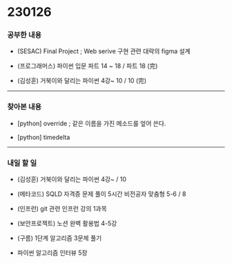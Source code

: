 # 230126

### 공부한 내용

- (SESAC) Final Project
  ; Web serive 구현 관련 대략의 figma 설계

- (프로그래머스) 파이썬 입문 파트 14 ~ 18 / 파트 18 (完)

- (김성훈) 거북이와 달리는 파이썬 4강~ 10 / 10 (完)

---

### 찾아본 내용

- [python] override
  ; 같은 이름을 가진 메소드를 엎어 쓴다.

- [python] timedelta

---

### 내일 할 일

- (김성훈) 거북이와 달리는 파이썬 4강~ / 10

- (메타코드) SQLD 자격증 문제 풀이 5시간 비전공자 맞춤형 5-6 / 8

- (인프런) git 관련 인프런 강의 1과목

- (보안프로젝트) 노션 완벽 활용법 4-5강

- (구름) 1단계 알고리즘 3문제 풀기

- 파이썬 알고리즘 인터뷰 5장
